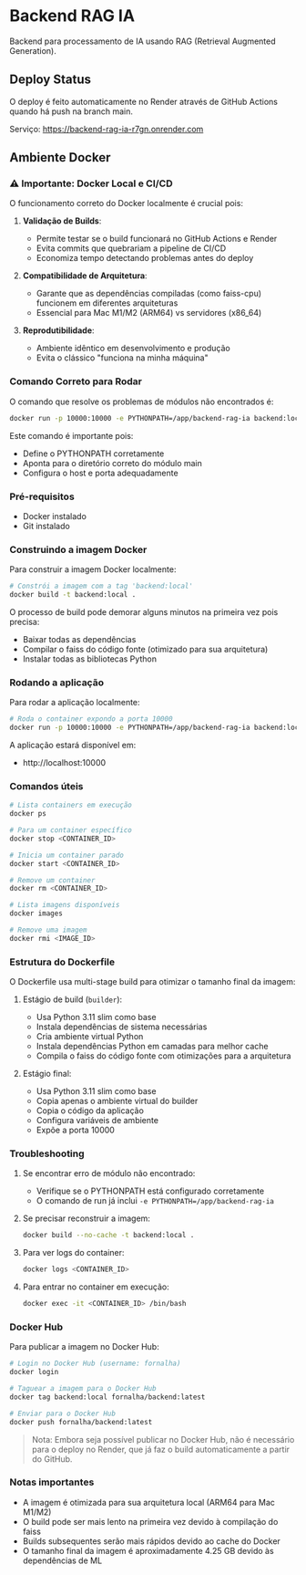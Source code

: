 # Backend RAG IA

Backend para processamento de IA usando RAG (Retrieval Augmented Generation).

## Deploy Status

O deploy é feito automaticamente no Render através de GitHub Actions quando há push na branch main.

Serviço: https://backend-rag-ia-r7gn.onrender.com

## Ambiente Docker

### ⚠️ Importante: Docker Local e CI/CD

O funcionamento correto do Docker localmente é crucial pois:

1. **Validação de Builds**:

   - Permite testar se o build funcionará no GitHub Actions e Render
   - Evita commits que quebrariam a pipeline de CI/CD
   - Economiza tempo detectando problemas antes do deploy

2. **Compatibilidade de Arquitetura**:

   - Garante que as dependências compiladas (como faiss-cpu) funcionem em diferentes arquiteturas
   - Essencial para Mac M1/M2 (ARM64) vs servidores (x86_64)

3. **Reprodutibilidade**:
   - Ambiente idêntico em desenvolvimento e produção
   - Evita o clássico "funciona na minha máquina"

### Comando Correto para Rodar

O comando que resolve os problemas de módulos não encontrados é:

```bash
docker run -p 10000:10000 -e PYTHONPATH=/app/backend-rag-ia backend:local uvicorn backend-rag-ia.main:app --host 0.0.0.0 --port 10000
```

Este comando é importante pois:

- Define o PYTHONPATH corretamente
- Aponta para o diretório correto do módulo main
- Configura o host e porta adequadamente

### Pré-requisitos

- Docker instalado
- Git instalado

### Construindo a imagem Docker

Para construir a imagem Docker localmente:

```bash
# Constrói a imagem com a tag 'backend:local'
docker build -t backend:local .
```

O processo de build pode demorar alguns minutos na primeira vez pois precisa:

- Baixar todas as dependências
- Compilar o faiss do código fonte (otimizado para sua arquitetura)
- Instalar todas as bibliotecas Python

### Rodando a aplicação

Para rodar a aplicação localmente:

```bash
# Roda o container expondo a porta 10000
docker run -p 10000:10000 -e PYTHONPATH=/app/backend-rag-ia backend:local uvicorn backend-rag-ia.main:app --host 0.0.0.0 --port 10000
```

A aplicação estará disponível em:

- http://localhost:10000

### Comandos úteis

```bash
# Lista containers em execução
docker ps

# Para um container específico
docker stop <CONTAINER_ID>

# Inicia um container parado
docker start <CONTAINER_ID>

# Remove um container
docker rm <CONTAINER_ID>

# Lista imagens disponíveis
docker images

# Remove uma imagem
docker rmi <IMAGE_ID>
```

### Estrutura do Dockerfile

O Dockerfile usa multi-stage build para otimizar o tamanho final da imagem:

1. Estágio de build (`builder`):

   - Usa Python 3.11 slim como base
   - Instala dependências de sistema necessárias
   - Cria ambiente virtual Python
   - Instala dependências Python em camadas para melhor cache
   - Compila o faiss do código fonte com otimizações para a arquitetura

2. Estágio final:
   - Usa Python 3.11 slim como base
   - Copia apenas o ambiente virtual do builder
   - Copia o código da aplicação
   - Configura variáveis de ambiente
   - Expõe a porta 10000

### Troubleshooting

1. Se encontrar erro de módulo não encontrado:

   - Verifique se o PYTHONPATH está configurado corretamente
   - O comando de run já inclui `-e PYTHONPATH=/app/backend-rag-ia`

2. Se precisar reconstruir a imagem:

   ```bash
   docker build --no-cache -t backend:local .
   ```

3. Para ver logs do container:

   ```bash
   docker logs <CONTAINER_ID>
   ```

4. Para entrar no container em execução:
   ```bash
   docker exec -it <CONTAINER_ID> /bin/bash
   ```

### Docker Hub

Para publicar a imagem no Docker Hub:

```bash
# Login no Docker Hub (username: fornalha)
docker login

# Taguear a imagem para o Docker Hub
docker tag backend:local fornalha/backend:latest

# Enviar para o Docker Hub
docker push fornalha/backend:latest
```

> Nota: Embora seja possível publicar no Docker Hub, não é necessário para o deploy no Render, que já faz o build automaticamente a partir do GitHub.

### Notas importantes

- A imagem é otimizada para sua arquitetura local (ARM64 para Mac M1/M2)
- O build pode ser mais lento na primeira vez devido à compilação do faiss
- Builds subsequentes serão mais rápidos devido ao cache do Docker
- O tamanho final da imagem é aproximadamente 4.25 GB devido às dependências de ML
